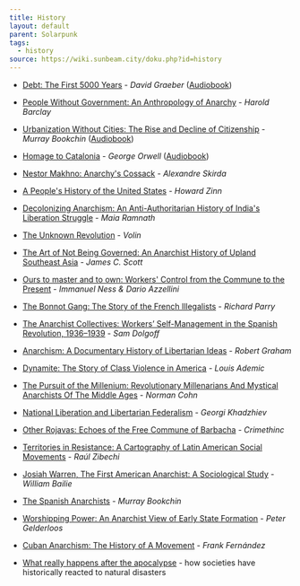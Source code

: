 ```yaml
---
title: History
layout: default
parent: Solarpunk
tags:
  - history
source: https://wiki.sunbeam.city/doku.php?id=history
---
```


-   [Debt: The First 5000 Years](https://archive.org/details/Debt-The_First_5000_Years "https://archive.org/details/Debt-The_First_5000_Years") - _David Graeber_ ([Audiobook](http://www.unwelcomeguests.net/Debt,_The_First_5000_Years "http://www.unwelcomeguests.net/Debt,_The_First_5000_Years"))
    
-   [People Without Government: An Anthropology of Anarchy](https://we.riseup.net/assets/85518/People-Without-Government-an-Anthropology-of-Anarchy-Harold-B-Barclay.pdf "https://we.riseup.net/assets/85518/People-Without-Government-an-Anthropology-of-Anarchy-Harold-B-Barclay.pdf") - _Harold Barclay_
    
-   [Urbanization Without Cities: The Rise and Decline of Citizenship](https://libcom.org/library/urbanization-without-cities-rise-decline-citizenship "https://libcom.org/library/urbanization-without-cities-rise-decline-citizenship") - _Murray Bookchin_ ([Audiobook](https://archive.org/details/TheRiseOfUrbanizationAndTheDeclineOfCItizenship "https://archive.org/details/TheRiseOfUrbanizationAndTheDeclineOfCItizenship"))
    
-   [Homage to Catalonia](https://libcom.org/library/homage-to-catalonia-george-orwell "https://libcom.org/library/homage-to-catalonia-george-orwell") - _George Orwell_ ([Audiobook](https://archive.org/details/@another_world_is_possible&tab=uploads?and%5B%5D=catalonia "https://archive.org/details/@another_world_is_possible&tab=uploads?and%5B%5D=catalonia"))
    
-   [Nestor Makhno: Anarchy's Cossack](https://libcom.org/files/NestorMakhnoAnarchysCossack.pdf "https://libcom.org/files/NestorMakhnoAnarchysCossack.pdf") - _Alexandre Skirda_
    
-   [A People's History of the United States](https://libcom.org/library/peoples-history-of-united-states-howard-zinn "https://libcom.org/library/peoples-history-of-united-states-howard-zinn") - _Howard Zinn_
    
-   [Decolonizing Anarchism: An Anti-Authoritarian History of India's Liberation Struggle](https://libcom.org/files/Maia%20Ramnath%20-%20Decolonizing%20Anarchism.pdf "https://libcom.org/files/Maia%20Ramnath%20-%20Decolonizing%20Anarchism.pdf") - _Maia Ramnath_
    
-   [The Unknown Revolution](https://libcom.org/files/Volin%20The%20unknown%20revolution.pdf "https://libcom.org/files/Volin%20The%20unknown%20revolution.pdf") - _Volin_
    
-   [The Art of Not Being Governed: An Anarchist History of Upland Southeast Asia](https://libcom.org/library/art-not-being-governed-anarchist-history-upland-southeast-asia "https://libcom.org/library/art-not-being-governed-anarchist-history-upland-southeast-asia") - _James C. Scott_
    
-   [Ours to master and to own: Workers' Control from the Commune to the Present](https://libcom.org/history/ours-master-own-workers-control-commune-present "https://libcom.org/history/ours-master-own-workers-control-commune-present") - _Immanuel Ness & Dario Azzellini_
    
-   [The Bonnot Gang: The Story of the French Illegalists](https://archive.org/details/ParryTheBonnotGangTheStoryOfTheFrenchIllegalists "https://archive.org/details/ParryTheBonnotGangTheStoryOfTheFrenchIllegalists") - _Richard Parry_
    
-   [The Anarchist Collectives: Workers’ Self-Management in the Spanish Revolution, 1936–1939](https://theanarchistlibrary.org/library/sam-dolgoff-editor-the-anarchist-collectives "https://theanarchistlibrary.org/library/sam-dolgoff-editor-the-anarchist-collectives") - _Sam Dolgoff_
    
-   [Anarchism: A Documentary History of Libertarian Ideas](https://libcom.org/library/anarchism-documentary-history-libertarian-ideas-volume-1-2 "https://libcom.org/library/anarchism-documentary-history-libertarian-ideas-volume-1-2") - _Robert Graham_
    
-   [Dynamite: The Story of Class Violence in America](https://libcom.org/files/Dynamite-Louis-Adamic_0.pdf "https://libcom.org/files/Dynamite-Louis-Adamic_0.pdf") - _Louis Ademic_
    
-   [The Pursuit of the Millenium: Revolutionary Millenarians And Mystical Anarchists Of The Middle Ages](https://archive.org/details/NormanCohnThePursuitOfTheMillenniumRevolutionaryMillenariansAndMysticalAnarchist "https://archive.org/details/NormanCohnThePursuitOfTheMillenniumRevolutionaryMillenariansAndMysticalAnarchist") - _Norman Cohn_
    
-   [National Liberation and Libertarian Federalism](http://www.savanne.ch/tusovka/en/will-firth/bulgaria.html#strandzha "http://www.savanne.ch/tusovka/en/will-firth/bulgaria.html#strandzha") - _Georgi Khadzhiev_
    
-   [Other Rojavas: Echoes of the Free Commune of Barbacha](https://crimethinc.com/2017/11/02/other-rojavas-echoes-of-the-free-commune-of-barbacha-an-autonomous-uprising-in-north-africa-2012-2014 "https://crimethinc.com/2017/11/02/other-rojavas-echoes-of-the-free-commune-of-barbacha-an-autonomous-uprising-in-north-africa-2012-2014") - _Crimethinc_
    
-   [Territories in Resistance: A Cartography of Latin American Social Movements](https://libcom.org/library/territories-resistance-cartography-latin-american-social-movements "https://libcom.org/library/territories-resistance-cartography-latin-american-social-movements") - _Raúl Zibechi_
    
-   [Josiah Warren, The First American Anarchist: A Sociological Study](http://dwardmac.pitzer.edu/anarchist_archives/bright/warren/bailie.html "http://dwardmac.pitzer.edu/anarchist_archives/bright/warren/bailie.html") - _William Bailie_
    
-   [The Spanish Anarchists](https://libcom.org/files/Murray%20Bookchin,%20The%20Spanish%20Anarchists-The%20heroic%20years,%201868-1936.pdf "https://libcom.org/files/Murray%20Bookchin,%20The%20Spanish%20Anarchists-The%20heroic%20years,%201868-1936.pdf") - _Murray Bookchin_
    
-   [Worshipping Power: An Anarchist View of Early State Formation](https://theanarchistlibrary.org/library/peter-gelderloos-worshipping-power "https://theanarchistlibrary.org/library/peter-gelderloos-worshipping-power") \- _Peter Gelderloos_
    
-   [Cuban Anarchism: The History of A Movement](https://theanarchistlibrary.org/library/frank-fernandez-cuban-anarchism-the-history-of-a-movement "https://theanarchistlibrary.org/library/frank-fernandez-cuban-anarchism-the-history-of-a-movement") - _Frank Fernández_
    
-   [What really happens after the apocalypse](https://www.tor.com/2018/11/14/what-really-happens-after-the-apocalypse/ "https://www.tor.com/2018/11/14/what-really-happens-after-the-apocalypse/") - how societies have historically reacted to natural disasters

